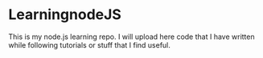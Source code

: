 # LearningnodeJS
This is my node.js learning repo. I will upload here code that I have written while following tutorials or stuff that I find useful.
